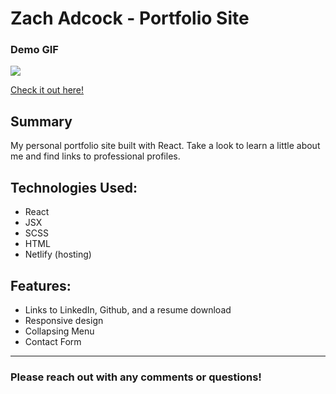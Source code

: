 # Zach Adcock - Portfolio Site

<h3>Demo GIF</h3>

<img src="/public/demo-gif-portfolio.gif" width="full" height="auto" />



<a href="https://ZachAdcock.com/" target="_blank" rel="noopener noreferrer">Check it out here!</a>


<h2>Summary</h2>
<p>My personal portfolio site built with React. Take a look to learn a little about me and find links to professional profiles.</p>

 <h2>Technologies Used:</h2>
  <ul>
  <li>React</li>
  <li>JSX</li>
  <li>SCSS</li>
  <li>HTML</li>
  <li>Netlify (hosting)</li>

 </ul>

 <h2>Features:</h2>
 <ul>
  <li>Links to LinkedIn, Github, and a resume download</li>
  <li>Responsive design</li>
  <li>Collapsing Menu</li>
  <li>Contact Form</li>
 </ul>
 

 ---

<h3>Please reach out with any comments or questions!</h3>
